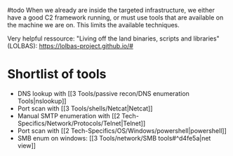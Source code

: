 #todo 
When we already are inside the targeted infrastructure, we either have a good C2 framework running, or must use tools that are available on the machine we are on. This limits the available techniques.

Very helpful ressource: "Living off the land binaries, scripts and libraries" (LOLBAS): https://lolbas-project.github.io/#

# Shortlist of tools
- DNS lookup with [[3 Tools/passive recon/DNS enumeration Tools|nslookup]]
- Port scan with [[3 Tools/shells/Netcat|Netcat]]
- Manual SMTP enumeration with [[2 Tech-Specifics/Network/Protocols/Telnet|Telnet]]
- Port scan with [[2 Tech-Specifics/OS/Windows/powershell|powershell]]
- SMB enum on windows: [[3 Tools/network/SMB tools#^d4fe5a|net view]]


